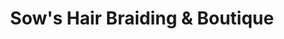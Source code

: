 ---
title: "Sow's Hair Braiding & Boutique"
url: /columbus/sows-hair-braiding-and-boutique/
shop: hairdresser
---